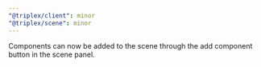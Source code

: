 ```yaml
---
"@triplex/client": minor
"@triplex/scene": minor
---
```


Components can now be added to the scene through the add component button in the scene panel.
